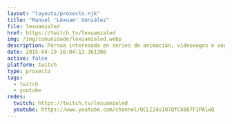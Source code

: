 ```yaml
---
layout: "layouts/proxecto.njk"
title: "Manuel 'Léxuam' González"
file: lexuamzaled
href: https://twitch.tv/lexuamzaled
img: /img/comunidade/lexuamzaled.webp
description: Persoa interesada en series de animación, videoxogos e xogos de rol e de mesa proba sorte en Twitch facendo directos en galego. Sae mal?
date: 2015-04-19 16:04:13.361386
active: false
platform: twitch
type: proxecto
tags:
  - twitch
  - youtube
redes:
  twitch: https://twitch.tv/lexuamzaled
  youtube: https://www.youtube.com/channel/UCLI24sIO7QfCk087F1PA1wQ
---
```

